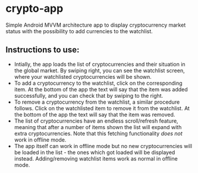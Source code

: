# crypto-app
Simple Android MVVM architecture app to display cryptocurrency market status with the possibility to add currencies to the watchlist.

## Instructions to use:
- Intially, the app loads the list of cryptocurrencies and their situation in the global market. By
swiping right, you can see the watchlist screen, where your watchlisted cryptocurrencies will be shown.
- To add a cryptocurrency to the watchlist, click on the corresponding item. At the bottom of the app
the text will say that the item was added successfully, and you can check that by swiping to the right.
- To remove a cryptocurrency from the watchlist, a similar procedure follows. Click on the watchlisted
item to remove it from the watchlist. At the bottom of the app the text will say that the item was removed.
- The list of cryptocurrencies have an endless scroll/refresh feature, meaning that after a number of 
items shown the list will expand with extra cryptocurrencies. Note that this fetching functionality
_does not_ work in offline mode.
- The app itself can work in offline mode but no new cryptocurrencies will be loaded in the list - the
ones which got loaded will be displayed instead. Adding/removing watchlist items work as normal in offline
mode.